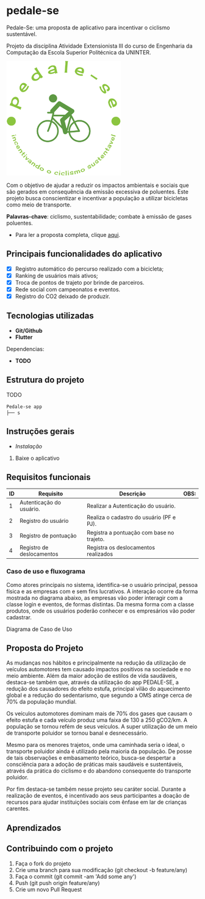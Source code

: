 # pedale-se
Pedale-Se: uma proposta de aplicativo para incentivar o ciclismo sustentável.

Projeto da disciplina Atividade Extensionista III do curso de Engenharia da Computação da Escola Superior Politécnica da UNINTER.

<img src="logo-no-background.png" width="300" height="300" />


Com o objetivo de ajudar a reduzir os impactos ambientais e sociais que são gerados em consequência da emissão excessiva de poluentes. Este projeto busca conscientizar e incentivar a população a utilizar bicicletas como meio de transporte. 

**Palavras-chave**: ciclismo, sustentabilidade; combate à emissão de gases poluentes.

- Para ler a proposta completa, clique [aqui](#Proposta-do-Projeto).

## Principais funcionalidades do aplicativo

- [X] Registro automático do percurso realizado com a bicicleta;
- [X] Ranking de usuários mais ativos;
- [x] Troca de pontos de trajeto por brinde de parceiros.
- [X] Rede social com campeonatos e eventos.
- [X] Registro do CO2 deixado de produzir.

## Tecnologias utilizadas

- **Git/Github**
- **Flutter**

Dependencias:
- **TODO**

## Estrutura do projeto

TODO

```
Pedale-se app
├── s
```

## Instruções gerais 

- *Instalação*

1. Baixe o aplicativo 


## Requisitos funcionais

| ID        | Requisito             | Descrição                          | OBS:                              |
| ------------ | --------------------| -----------------------------------|-----------------------------------|
| 1          | Autenticação do usuário.            | Realizar a Autenticação do usuário. |  |
| 2          | Registro do usuário | Realiza o cadastro do usuário (PF e PJ).|  |
| 3          | Registro de pontuação | Registra a pontuação com base no trajeto. |  |
| 4          |Registro de deslocamentos |Registra os deslocamentos realizados |  |

### Caso de uso e fluxograma

Como atores principais no sistema, identifica-se o usuário principal, pessoa física e as empresas com e sem fins lucrativos. A interação ocorre da forma mostrada no diagrama abaixo, as  empresas vão poder interagir com a classe login e eventos, de formas distintas. Da mesma forma com a classe produtos, onde os usuários poderão conhecer e os empresários vão poder cadastrar.

Diagrama de Caso de Uso

## Proposta do Projeto

As mudanças nos hábitos e principalmente na redução da utilização de veículos automotores tem causado impactos positivos na sociedade e no meio ambiente. Além da maior adoção de estilos de vida saudáveis, destaca-se também que, através da utilização do app PEDALE-SE, a redução dos causadores do efeito estufa, principal vilão do aquecimento global e a redução do sedentarismo, que segundo a OMS atinge cerca de 70% da população mundial. 

Os veículos automotores dominam mais de 70% dos gases que causam o efeito estufa e cada veículo produz uma faixa de 130 a 250 gCO2/km. A população se tornou refém de seus veículos. A super utilização de um meio de transporte poluidor se tornou banal e desnecessário. 

Mesmo para os menores trajetos, onde uma caminhada seria o ideal, o transporte poluidor ainda é utilizado pela maioria da população. De posse de tais observações e embasamento teórico, busca-se despertar a consciência para a adoção de práticas mais saudáveis e sustentáveis, através da prática do ciclismo e do abandono consequente do transporte poluidor. 

Por fim destaca-se também nesse projeto seu caráter social. Durante a realização de eventos, é incentivado aos seus participantes a doação de recursos para ajudar instituições sociais com ênfase em lar de crianças carentes.

## Aprendizados

## Contribuindo com o projeto

1. Faça o fork do projeto
2. Crie uma branch para sua modificação (git checkout -b feature/any)
3. Faça o commit (git commit -am 'Add some any')
4. Push (git push origin feature/any)
5. Crie um novo Pull Request

